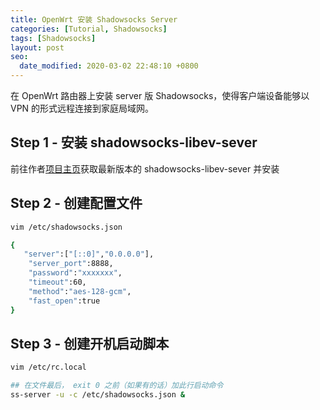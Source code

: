 ```yaml
---
title: OpenWrt 安装 Shadowsocks Server
categories: [Tutorial, Shadowsocks]
tags: [Shadowsocks]
layout: post
seo:
  date_modified: 2020-03-02 22:48:10 +0800
---
```


在 OpenWrt 路由器上安装 server 版 Shadowsocks，使得客户端设备能够以 VPN 的形式远程连接到家庭局域网。

## Step 1 - 安装 shadowsocks-libev-sever

前往作者[项目主页](https://github.com/shadowsocks/openwrt-shadowsocks/releases)获取最新版本的 shadowsocks-libev-sever 并安装

## Step 2 - 创建配置文件

```sh
vim /etc/shadowsocks.json

{
   "server":["[::0]","0.0.0.0"],
    "server_port":8888,
    "password":"xxxxxxx",
    "timeout":60,
    "method":"aes-128-gcm",
    "fast_open":true
}
```

## Step 3 - 创建开机启动脚本

```sh
vim /etc/rc.local

## 在文件最后， exit 0 之前（如果有的话）加此行启动命令
ss-server -u -c /etc/shadowsocks.json &
```
